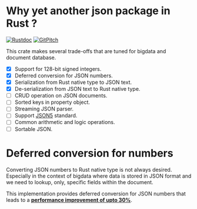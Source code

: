 Why yet another json package in Rust ?
======================================

[![Rustdoc](https://img.shields.io/badge/rustdoc-hosted-blue.svg)](https://docs.rs/jsondata)
[![GitPitch](https://gitpitch.com/assets/badge.svg)](https://gitpitch.com/bnclabs/jsondata/master?grs=github)

This crate makes several trade-offs that are tuned for bigdata
and document database.

* [x] Support for 128-bit signed integers.
* [x] Deferred conversion for JSON numbers.
* [x] Serialization from Rust native type to JSON text.
* [x] De-serialization from JSON text to Rust native type.
* [ ] CRUD operation on JSON documents.
* [ ] Sorted keys in property object.
* [ ] Streaming JSON parser.
* [ ] Support [JSON5](json5.org) standard.
* [ ] Common arithmetic and logic operations.
* [ ] Sortable JSON.

Deferred conversion for numbers
===============================

Converting JSON numbers to Rust native type is not always desired.
Especially in the context of bigdata where data is stored in JSON
format and we need to lookup, only, specific fields within the document.

This implementation provides deferred conversion for JSON numbers
that leads to a **[performance improvement of upto 30%](commit-deferred)**.

[commit-deferred]: https://github.com/bnclabs/jsondata/commit/70e6dedf0121f16e130f224daaa23948f5a5d782
